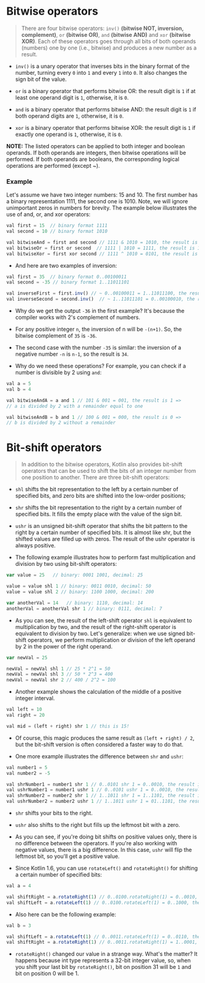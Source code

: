 # Bitwise operators
> There are four bitwise operators: `inv()` **(bitwise NOT, inversion, complement)**, `or` **(bitwise OR)**, `and` **(bitwise AND)** and `xor` **(bitwise XOR)**. Each of these operators goes through all bits of both operands (numbers) one by one (i.e., bitwise) and produces a new number as a result.

+ `inv()` is a unary operator that inverses bits in the binary format of the number, turning every `0` into `1` and every `1` into `0`. It also changes the sign bit of the value.

+ `or` is a binary operator that performs bitwise OR: the result digit is `1` if at least one operand digit is `1`, otherwise, it is `0`.

+ `and` is a binary operator that performs bitwise AND: the result digit is `1` if both operand digits are `1`, otherwise, it is `0`.

+ `xor` is a binary operator that performs bitwise XOR: the result digit is `1` if exactly one operand is `1`, otherwise, it is `0`.

**NOTE:** The listed operators can be applied to both integer and boolean operands. If both operands are integers, then bitwise operations will be performed. If both operands are booleans, the corresponding logical operations are performed (except ~).

### Example
Let's assume we have two integer numbers: 15 and 10. The first number has a binary representation 1111, the second one is 1010. Note, we will ignore unimportant zeros in numbers for brevity. The example below illustrates the use of and, or, and xor operators:
```js
val first = 15  // binary format 1111
val second = 10 // binary format 1010

val bitwiseAnd = first and second // 1111 & 1010 = 1010, the result is 10
val bitwiseOr = first or second  // 1111 | 1010 = 1111, the result is 15
val bitwiseXor = first xor second // 1111 ^ 1010 = 0101, the result is 5
```
+ And here are two examples of inversion:
```js
val first = 35  // binary format 0..00100011
val second = -35 // binary format 1..11011101

val inverseFirst = first.inv() // ~ 0..00100011 = 1..11011100, the result is -36
val inverseSecond = second.inv()  // ~ 1..11011101 = 0..00100010, the result is 34
```
+ Why do we get the output `-36` in the first example? It's because the compiler works with 2's complement of numbers.

+ For any positive integer `n`, the inversion of n will be `-(n+1)`. So, the bitwise complement of `35` is `-36`.

+ The second case with the number `-35` is similar: the inversion of a negative number `-n` is `n-1`, so the result is `34`.

+ Why do we need these operations? For example, you can check if a number is divisible by 2 using `and`:
```js
val a = 5
val b = 4

val bitwiseAndA = a and 1 // 101 & 001 = 001, the result is 1 =>
// a is divided by 2 with a remainder equal to one

val bitwiseAndB = b and 1 // 100 & 001 = 000, the result is 0 => 
// b is divided by 2 without a remainder
```

# Bit-shift operators
> In addition to the bitwise operators, Kotlin also provides bit-shift operators that can be used to shift the bits of an integer number from one position to another.
> There are three bit-shift operators:

+ `shl` shifts the bit representation to the left by a certain number of specified bits, and zero bits are shifted into the low-order positions;

+ `shr` shifts the bit representation to the right by a certain number of specified bits. It fills the empty place with the value of the sign bit.

+ `ushr` is an unsigned bit-shift operator that shifts the bit pattern to the right by a certain number of specified bits. It is almost like shr, but the shifted values are filled up with zeros. The result of the ushr operator is always positive.
+ The following example illustrates how to perform fast multiplication and division by two using bit-shift operators:
```js
var value = 25   // binary: 0001 1001, decimal: 25

value = value shl 1 // binary: 0011 0010, decimal: 50
value = value shl 2 // binary: 1100 1000, decimal: 200

var anotherVal = 14   // binary: 1110, decimal: 14
anotherVal = anotherVal shr 1 // binary: 0111, decimal: 7
```
+ As you can see, the result of the left-shift operator `shl` is equivalent to multiplication by two, and the result of the right-shift operator is equivalent to division by two. Let's generalize: when we use signed bit-shift operators, we perform multiplication or division of the left operand by 2 in the power of the right operand.
```js
var newVal = 25

newVal = newVal shl 1 // 25 * 2^1 = 50
newVal = newVal shl 3 // 50 * 2^3 = 400
newVal = newVal shr 2 // 400 / 2^2 = 100
```
+ Another example shows the calculation of the middle of a positive integer interval.
```js
val left = 10
val right = 20

val mid = (left + right) shr 1 // this is 15!
```

+ Of course, this magic produces the same result as `(left + right) / 2`, but the bit-shift version is often considered a faster way to do that.

+ One more example illustrates the difference between `shr` and `ushr`:
```js
val number1 = 5
val number2 = -5

val shrNumber1 = number1 shr 1 // 0..0101 shr 1 = 0..0010, the result is 2
val ushrNumber1 = number1 ushr 1 // 0..0101 ushr 1 = 0..0010, the result is 2
val shrNumber2 = number2 shr 1 // 1..1011 shr 1 = 1..1101, the result is -3
val ushrNumber2 = number2 ushr 1 // 1..1011 ushr 1 = 01..1101, the result is 2147483645

```
+ `shr` shifts your bits to the right.

+ `ushr` also shifts to the right but fills up the leftmost bit with a zero.


+ As you can see, if you're doing bit shifts on positive values only, there is no difference between the operators. If you're also working with negative values, there is a big difference. In this case, `ushr` will flip the leftmost bit, so you'll get a positive value.

+ Since Kotlin 1.6, you can use `rotateLeft()` and `rotateRight()` for shifting a certain number of specified bits:
```js
val a = 4

val shiftRight = a.rotateRight(1) // 0..0100.rotateRight(1) = 0..0010, the result is 2
val shiftLeft = a.rotateLeft(1) // 0..0100.rotateLeft(1) = 0..1000, the result is 8
```

+ Also here can be the following example:
```js
val b = 3

val shiftLeft = a.rotateLeft(1) // 0..0011.rotateLeft(1) = 0..0110, the result is 6
val shiftRight = a.rotateRight(1) // 0..0011.rotateRight(1) = 1..0001, the result is -2147483647
```
+ `rotateRight()` changed our value in a strange way. What's the matter? It happens because int type represents a 32-bit integer value, so, when you shift your last bit by `rotateRight()`, bit on position 31 will be `1` and bit on position 0 will be 1.





